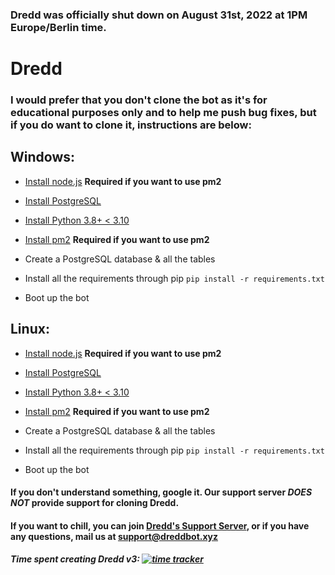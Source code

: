 ### Dredd was officially shut down on August 31st, 2022 at 1PM Europe/Berlin time.

# Dredd
### I would prefer that you don't clone the bot as it's for educational purposes only and to help me push bug fixes, but if you do want to clone it, instructions are below:

## Windows:

- [Install node.js](https://nodejs.org/en/download/) **Required if you want to use pm2**
- [Install PostgreSQL](https://www.postgresql.org/download/windows/)
- [Install Python 3.8+ < 3.10](https://www.python.org/downloads/)
- [Install pm2](https://pm2.keymetrics.io/docs/usage/quick-start/) **Required if you want to use pm2**
- Create a PostgreSQL database & all the tables
- Install all the requirements through pip `pip install -r requirements.txt`
- Boot up the bot

## Linux:

- [Install node.js](https://nodejs.org/en/download/package-manager/#debian-and-ubuntu-based-linux-distributions) **Required if you want to use pm2**
- [Install PostgreSQL](https://www.postgresql.org/download/linux/)
- [Install Python 3.8+ < 3.10](https://opensource.com/article/20/4/install-python-linux)
- [Install pm2](https://pm2.keymetrics.io/docs/usage/quick-start/) **Required if you want to use pm2**
- Create a PostgreSQL database & all the tables
- Install all the requirements through pip `pip install -r requirements.txt`
- Boot up the bot

#### **If you don't understand something, google it. Our support server _DOES NOT_ provide support for cloning Dredd.**

#### If you want to chill, you can join [Dredd's Support Server](), or if you have any questions, mail us at [support@dreddbot.xyz](mailto:support@dreddbot.xyz)

##### Time spent creating Dredd v3: [![time tracker](https://wakatime.com/badge/github/dredd-bot/Dredd.svg)](https://wakatime.com/badge/github/dredd-bot/Dredd.svg)

